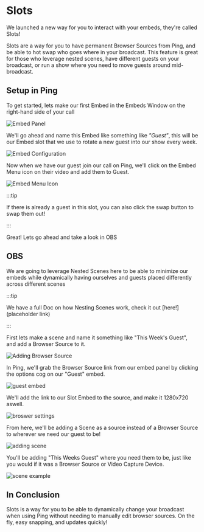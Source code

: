 # Slots

We launched a new way for you to interact with your embeds, they're called Slots!

Slots are a way for you to have permanent Browser Sources from Ping, and be able to hot swap who goes where in your broadcast. This feature is great for those who leverage nested scenes, have different guests on your broadcast, or run a show where you need to move guests around mid-broadcast.

## Setup in Ping

To get started, lets make our first Embed in the Embeds Window on the right-hand side of your call

![Embed Panel](https://i.imgur.com/qm6sFtT.png)

We'll go ahead and name this Embed like something like *"Guest"*, this will be our Embed slot that we use to rotate a new guest into our show every week.

![Embed Configuration](https://i.imgur.com/hdqPlXs.png)

Now when we have our guest join our call on Ping, we'll click on the Embed Menu icon on their video and add them to Guest.

![Embed Menu Icon](https://i.imgur.com/onfmakv.png)

:::tip

If there is already a guest in this slot, you can also click the swap button to swap them out!

:::

Great! Lets go ahead and take a look in OBS

## OBS

We are going to leverage Nested Scenes here to be able to minimize our embeds while dynamically having ourselves and guests placed differently across different scenes

:::tip

We have a full Doc on how Nesting Scenes work, check it out [here!](placeholder link)

:::

First lets make a scene and name it something like "This Week's Guest", and add a Browser Source to it.

![Adding Browser Source](https://i.imgur.com/ECkJFaa.png)

In Ping, we'll grab the Browser Source link from our embed panel by clicking the options cog on our "Guest" embed.

![guest embed](https://i.imgur.com/1tBMI0D.png)

We'll add the link to our Slot Embed to the source, and make it 1280x720 aswell.

![broswer settings](https://i.imgur.com/INoGDel.png)

From here, we'll be adding a Scene as a source instead of a Browser Source to wherever we need our guest to be!

![adding scene](https://i.imgur.com/Cnd5lrG.png)

You'll be adding "This Weeks Guest" where you need them to be, just like you would if it was a Browser Source or Video Capture Device.

![scene example](https://i.imgur.com/POIIKFN.png)

## In Conclusion

Slots is a way for you to be able to dynamically change your broadcast when using Ping without needing to manually edit browser sources. On the fly, easy snapping, and updates quickly!